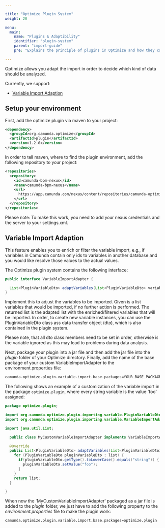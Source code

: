 ```yaml
---

title: "Optimize Plugin System"
weight: 20

menu:
  main:
    name: "Plugins & Adaptibility"
    identifier: "plugin-system"
    parent: "import-guide"
    pre: "Explains the principle of plugins in Optimize and how they can be added."

---
```


Optimize allows you adapt the import in order to decide which kind of data should be analyzed. 

Currently, we support:

* [Variable Import Adaption](#variable-import-adaption)

## Setup your environment

First, add the optimize plugin via maven to your project:

```xml
<dependency>
  <groupId>org.camunda.optimize</groupId>
  <artifactId>plugin</artifactId>
  <version>1.2.0</version>
</dependency>
```

In order to tell maven, where to find the plugin environment, add the following repository to your project:

```xml
<repositories>
  <repository>
    <id>camunda-bpm-nexus</id>
    <name>camunda-bpm-nexus</name>
    <url>
      https://app.camunda.com/nexus/content/repositories/camunda-optimize
    </url>
  </repository>
</repositories>
```

Please note: To make this work, you need to add your nexus credentials and the server to your settings.xml. 

## Variable Import Adaption

This feature enables you to enrich or filter the variable import, e.g., if variables in Camunda contain only ids to variables in another database and you would like resolve those values to the actual values.

The Optimize plugin system contains the following interface:

```java
public interface VariableImportAdapter {

  List<PluginVariableDto> adaptVariables(List<PluginVariableDto> variables);
}
```

Implement this to adjust the variables to be imported. Given is a list variables that would be imported, if no further action is performed. The returned list is the adapted list with the enriched/filtered variables that will be imported. In order, to create new variable instances, you can use the PluginVariableDto class ass data transfer object (dto), which is also contained in the plugin system.

Please note, that all dto class members need to be set in order, otherwise is the variable ignored as this may lead to problems during data analysis.

Next, package your plugin into a jar file and then add the jar file into the _plugin_ folder of your Optimize directory. Finally, add the name of the base package of your custom VariableImportAdapter to the environment.properties file:

```bash
camunda.optimize.plugin.variable.import.base.packages=YOUR_BASE_PACKAGE_NAME
```

The following shows an example of a customization of the variable import in the package ```optimize.plugin```, where every string variable is the value 'foo' assigned:

```java
package optimize.plugin;

import org.camunda.optimize.plugin.importing.variable.PluginVariableDto;
import org.camunda.optimize.plugin.importing.variable.VariableImportAdapter;

import java.util.List;

  public class MyCustomVariableImportAdapter implements VariableImportAdapter {

  @Override
  public List<PluginVariableDto> adaptVariables(List<PluginVariableDto> list) {
    for (PluginVariableDto pluginVariableDto : list) {
      if(pluginVariableDto.getType().toLowerCase().equals("string")) {
        pluginVariableDto.setValue("foo");
      }
    }
    return list;
  }

}
```

When now the 'MyCustomVariableImportAdapter' packaged as a jar file is added to the _plugin_ folder, we just have to add the following property to the _environment.properties_ file to make the plugin work:

```bash
camunda.optimize.plugin.variable.import.base.packages=optimize.plugin
```
